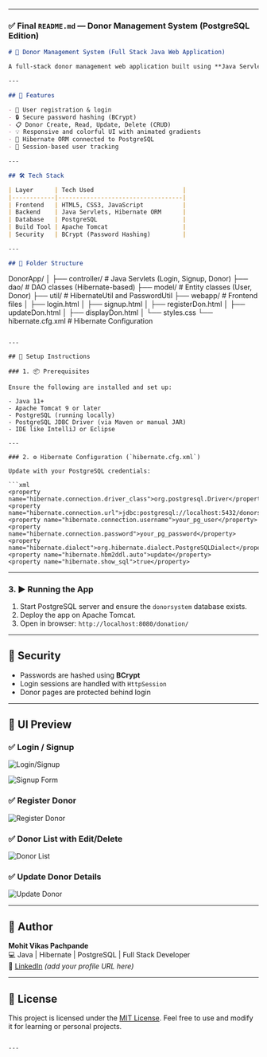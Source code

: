
---

### ✅ Final `README.md` — Donor Management System (PostgreSQL Edition)

```markdown
# 🎁 Donor Management System (Full Stack Java Web Application)

A full-stack donor management web application built using **Java Servlets**, **HTML/CSS/JS**, **Hibernate ORM**, and **PostgreSQL**. It supports user registration, login, and full CRUD operations for managing donor data, all within a secure, responsive UI.

---

## 🚀 Features

- 👤 User registration & login
- 🔒 Secure password hashing (BCrypt)
- 📋 Donor Create, Read, Update, Delete (CRUD)
- 💡 Responsive and colorful UI with animated gradients
- 💾 Hibernate ORM connected to PostgreSQL
- 🧠 Session-based user tracking

---

## 🛠️ Tech Stack

| Layer      | Tech Used                         |
|------------|-----------------------------------|
| Frontend   | HTML5, CSS3, JavaScript           |
| Backend    | Java Servlets, Hibernate ORM      |
| Database   | PostgreSQL                        |
| Build Tool | Apache Tomcat                     |
| Security   | BCrypt (Password Hashing)         |

---

## 📁 Folder Structure

```
DonorApp/
│
├── controller/           # Java Servlets (Login, Signup, Donor)
├── dao/                  # DAO classes (Hibernate-based)
├── model/                # Entity classes (User, Donor)
├── util/                 # HibernateUtil and PasswordUtil
├── webapp/               # Frontend files
│   ├── login.html
│   ├── signup.html
│   ├── registerDon.html
│   ├── updateDon.html
│   ├── displayDon.html
│   └── styles.css
└── hibernate.cfg.xml     # Hibernate Configuration
```

---

## 🔧 Setup Instructions

### 1. 📦 Prerequisites

Ensure the following are installed and set up:

- Java 11+
- Apache Tomcat 9 or later
- PostgreSQL (running locally)
- PostgreSQL JDBC Driver (via Maven or manual JAR)
- IDE like IntelliJ or Eclipse

---

### 2. ⚙️ Hibernate Configuration (`hibernate.cfg.xml`)

Update with your PostgreSQL credentials:

```xml
<property name="hibernate.connection.driver_class">org.postgresql.Driver</property>
<property name="hibernate.connection.url">jdbc:postgresql://localhost:5432/donorsystem</property>
<property name="hibernate.connection.username">your_pg_user</property>
<property name="hibernate.connection.password">your_pg_password</property>
<property name="hibernate.dialect">org.hibernate.dialect.PostgreSQLDialect</property>
<property name="hibernate.hbm2ddl.auto">update</property>
<property name="hibernate.show_sql">true</property>
```

---

### 3. ▶️ Running the App

1. Start PostgreSQL server and ensure the `donorsystem` database exists.
2. Deploy the app on Apache Tomcat.
3. Open in browser: `http://localhost:8080/donation/`

---

## 🔐 Security

- Passwords are hashed using **BCrypt**
- Login sessions are handled with `HttpSession`
- Donor pages are protected behind login

---

## 📸 UI Preview

### ✅ Login / Signup
![Login/Signup](https://github.com/user-attachments/assets/cf1943aa-ab4a-46eb-a8d0-a5a01d5fd4f2)

![Signup Form](https://github.com/user-attachments/assets/8eb82ed9-881d-4b45-9637-024853391903)

### ✅ Register Donor
![Register Donor](https://github.com/user-attachments/assets/66d9ae50-9de1-45a0-9a66-3169dafc79b7)

### ✅ Donor List with Edit/Delete
![Donor List](https://github.com/user-attachments/assets/1a54338f-fe99-45b9-a83e-ff18661d2e2c)

### ✅ Update Donor Details
![Update Donor](https://github.com/user-attachments/assets/e4320eff-4405-45c7-bd52-c4f394a6fdf6)

---

## 🙌 Author

**Mohit Vikas Pachpande**  
💻 Java | Hibernate | PostgreSQL | Full Stack Developer  
🔗 [LinkedIn](https://linkedin.com) *(add your profile URL here)*

---

## 📃 License

This project is licensed under the [MIT License](LICENSE). Feel free to use and modify it for learning or personal projects.
```

---

